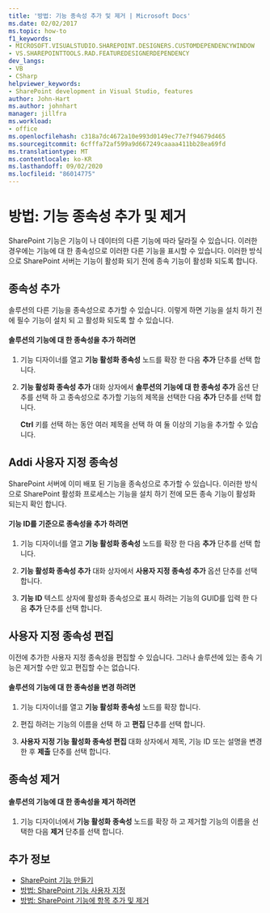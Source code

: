 ```yaml
---
title: '방법: 기능 종속성 추가 및 제거 | Microsoft Docs'
ms.date: 02/02/2017
ms.topic: how-to
f1_keywords:
- MICROSOFT.VISUALSTUDIO.SHAREPOINT.DESIGNERS.CUSTOMDEPENDENCYWINDOW
- VS.SHAREPOINTTOOLS.RAD.FEATUREDESIGNERDEPENDENCY
dev_langs:
- VB
- CSharp
helpviewer_keywords:
- SharePoint development in Visual Studio, features
author: John-Hart
ms.author: johnhart
manager: jillfra
ms.workload:
- office
ms.openlocfilehash: c318a7dc4672a10e993d0149ec77e7f94679d465
ms.sourcegitcommit: 6cfffa72af599a9d667249caaaa411bb28ea69fd
ms.translationtype: MT
ms.contentlocale: ko-KR
ms.lasthandoff: 09/02/2020
ms.locfileid: "86014775"
---
```

# <a name="how-to-add-and-remove-feature-dependencies"></a>방법: 기능 종속성 추가 및 제거
  SharePoint 기능은 기능이 나 데이터의 다른 기능에 따라 달라질 수 있습니다. 이러한 경우에는 기능에 대 한 종속성으로 이러한 다른 기능을 표시할 수 있습니다. 이러한 방식으로 SharePoint 서버는 기능이 활성화 되기 전에 종속 기능이 활성화 되도록 합니다.

## <a name="add-dependencies"></a>종속성 추가
 솔루션의 다른 기능을 종속성으로 추가할 수 있습니다. 이렇게 하면 기능을 설치 하기 전에 필수 기능이 설치 되 고 활성화 되도록 할 수 있습니다.

#### <a name="to-add-a-dependency-on-a-feature-in-the-solution"></a>솔루션의 기능에 대 한 종속성을 추가 하려면

1. 기능 디자이너를 열고 **기능 활성화 종속성** 노드를 확장 한 다음 **추가** 단추를 선택 합니다.

2. **기능 활성화 종속성 추가** 대화 상자에서 **솔루션의 기능에 대 한 종속성 추가** 옵션 단추를 선택 하 고 종속성으로 추가할 기능의 제목을 선택한 다음 **추가** 단추를 선택 합니다.

     **Ctrl** 키를 선택 하는 동안 여러 제목을 선택 하 여 둘 이상의 기능을 추가할 수 있습니다.

## <a name="addi-custom-dependencies"></a>Addi 사용자 지정 종속성
 SharePoint 서버에 이미 배포 된 기능을 종속성으로 추가할 수 있습니다. 이러한 방식으로 SharePoint 활성화 프로세스는 기능을 설치 하기 전에 모든 종속 기능이 활성화 되는지 확인 합니다.

#### <a name="to-add-a-dependency-by-the-feature-id"></a>기능 ID를 기준으로 종속성을 추가 하려면

1. 기능 디자이너를 열고 **기능 활성화 종속성** 노드를 확장 한 다음 **추가** 단추를 선택 합니다.

2. **기능 활성화 종속성 추가** 대화 상자에서 **사용자 지정 종속성 추가** 옵션 단추를 선택 합니다.

3. **기능 ID** 텍스트 상자에 활성화 종속성으로 표시 하려는 기능의 GUID를 입력 한 다음 **추가** 단추를 선택 합니다.

## <a name="edit-custom-dependencies"></a>사용자 지정 종속성 편집
 이전에 추가한 사용자 지정 종속성을 편집할 수 있습니다. 그러나 솔루션에 있는 종속 기능은 제거할 수만 있고 편집할 수는 없습니다.

#### <a name="to-change-a-dependency-on-a-feature-in-the-solution"></a>솔루션의 기능에 대 한 종속성을 변경 하려면

1. 기능 디자이너를 열고 **기능 활성화 종속성** 노드를 확장 합니다.

2. 편집 하려는 기능의 이름을 선택 하 고 **편집** 단추를 선택 합니다.

3. **사용자 지정 기능 활성화 종속성 편집** 대화 상자에서 제목, 기능 ID 또는 설명을 변경한 후 **제출** 단추를 선택 합니다.

## <a name="remove-dependencies"></a>종속성 제거

#### <a name="to-remove-a-dependency-on-a-feature-in-the-solution"></a>솔루션의 기능에 대 한 종속성을 제거 하려면

1. 기능 디자이너에서 **기능 활성화 종속성** 노드를 확장 하 고 제거할 기능의 이름을 선택한 다음 **제거** 단추를 선택 합니다.

## <a name="see-also"></a>추가 정보
- [SharePoint 기능 만들기](../sharepoint/creating-sharepoint-features.md)
- [방법: SharePoint 기능 사용자 지정](../sharepoint/how-to-customize-a-sharepoint-feature.md)
- [방법: SharePoint 기능에 항목 추가 및 제거](../sharepoint/how-to-add-and-remove-items-to-sharepoint-features.md)
